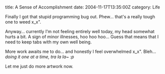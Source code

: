 title: A Sense of Accomplishment
date: 2004-11-17T13:35:00Z
category: Life

Finally I got that stupid programming bug out. Phew… that's a really tough one to weed x\_x".

Anyway… currently I'm not feeling entirely well today, my head somewhat hurts a bit. A sign of minor illnesses, hoo hoo hoo… Guess that means that I need to keep tabs with my own well being.

More work awaits me to do… and honestly I feel overwhelmed x\_x". Bleh… *doing it one at a time, tra la la~ :p*

Let me just do more artwork now.
